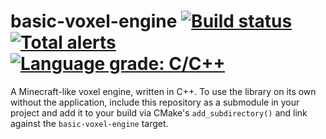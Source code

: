 # basic-voxel-engine [![Build status](https://img.shields.io/github/workflow/status/yodasoda1219/basic-voxel-engine/build)](https://github.com/yodasoda1219/basic-voxel-engine/actions/workflows/build.yml) [![Total alerts](https://img.shields.io/lgtm/alerts/g/yodasoda1219/basic-voxel-engine)](https://lgtm.com/projects/g/yodasoda1219/basic-voxel-engine/alerts/) [![Language grade: C/C++](https://img.shields.io/lgtm/grade/cpp/g/yodasoda1219/basic-voxel-engine)](https://lgtm.com/projects/g/yodasoda1219/basic-voxel-engine/context:cpp)

A Minecraft-like voxel engine, written in C++. To use the library on its own without the application, include this repository as a submodule in your project and add it to your build via CMake's `add_subdirectory()` and link against the `basic-voxel-engine` target.